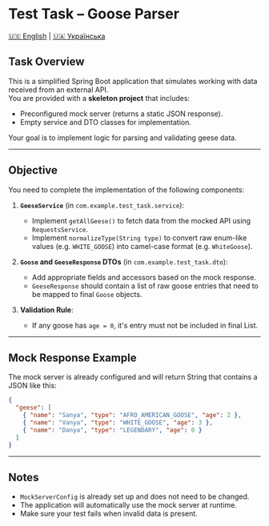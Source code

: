 # Test Task – Goose Parser

[🇺🇸 English](README.md) | [🇺🇦 Українська](README.uk.md)

## Task Overview

This is a simplified Spring Boot application that simulates working with data received from an external API.  
You are provided with a **skeleton project** that includes:

- Preconfigured mock server (returns a static JSON response).
- Empty service and DTO classes for implementation.

Your goal is to implement logic for parsing and validating geese data.

---

## Objective

You need to complete the implementation of the following components:

1. **`GeeseService`** (in `com.example.test_task.service`):
    - Implement `getAllGeese()` to fetch data from the mocked API using `RequestsService`.
    - Implement `normalizeType(String type)` to convert raw enum-like values (e.g. `WHITE_GOOSE`) into camel-case format (e.g. `WhiteGoose`).

2. **`Goose` and `GeeseResponse` DTOs** (in `com.example.test_task.dto`):
    - Add appropriate fields and accessors based on the mock response.
    - `GeeseResponse` should contain a list of raw goose entries that need to be mapped to final `Goose` objects.

3. **Validation Rule**:
    - If any goose has `age = 0`, it's entry must not be included in final List.

---

## Mock Response Example

The mock server is already configured and will return String that contains a JSON like this:

```json
{
  "geese": [
    { "name": "Sanya", "type": "AFRO_AMERICAN_GOOSE", "age": 2 },
    { "name": "Vanya", "type": "WHITE_GOOSE", "age": 3 },
    { "name": "Danya", "type": "LEGENDARY", "age": 0 }
  ]
}
```

---

## Notes

- `MockServerConfig` is already set up and does not need to be changed.
- The application will automatically use the mock server at runtime.
- Make sure your test fails when invalid data is present.

